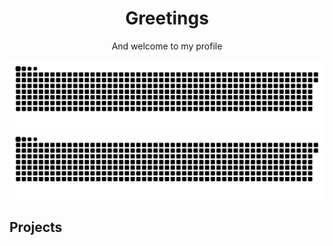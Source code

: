 <div align="center">

# Greetings
And welcome to my profile
</div>

![GitHub Snake Light](https://raw.githubusercontent.com/adaptive-simon/adaptive-simon/output/github-snake.svg#gh-light-mode-only)
![GitHub Snake dark](https://raw.githubusercontent.com/adaptive-simon/adaptive-simon/output/github-snake-dark.svg#gh-dark-mode-only)

## Projects

